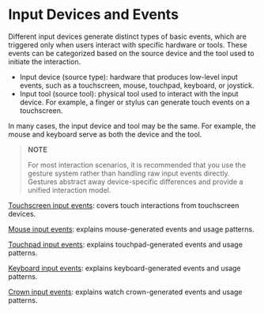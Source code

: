 # Input Devices and Events
<!--Kit: ArkUI-->
<!--Subsystem: ArkUI-->
<!--Owner: @jiangtao92-->
<!--Designer: @piggyguy-->
<!--Tester: @songyanhong-->
<!--Adviser: @HelloCrease-->

Different input devices generate distinct types of basic events, which are triggered only when users interact with specific hardware or tools. These events can be categorized based on the source device and the tool used to initiate the interaction.

- Input device (source type): hardware that produces low-level input events, such as a touchscreen, mouse, touchpad, keyboard, or joystick.
- Input tool (source tool): physical tool used to interact with the input device. For example, a finger or stylus can generate touch events on a touchscreen.
 
In many cases, the input device and tool may be the same. For example, the mouse and keyboard serve as both the device and the tool.

>  **NOTE**
>
> For most interaction scenarios, it is recommended that you use the gesture system rather than handling raw input events directly. Gestures abstract away device-specific differences and provide a unified interaction model.


[Touchscreen input events](./arkts-interaction-development-guide-touch-screen.md): covers touch interactions from touchscreen devices.

[Mouse input events](./arkts-interaction-development-guide-mouse.md): explains mouse-generated events and usage patterns.

[Touchpad input events](./arkts-interaction-development-guide-touchpad.md): explains touchpad-generated events and usage patterns.

[Keyboard input events](./arkts-interaction-development-guide-keyboard.md): explains keyboard-generated events and usage patterns.

[Crown input events](./arkts-common-events-crown-event.md): explains watch crown-generated events and usage patterns.
